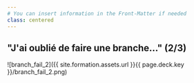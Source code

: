```yaml
---
# You can insert information in the Front-Matter if needed
class: centered
---
```

## "J'ai oublié de faire une branche…" (2/3)

![branch_fail_2]({{ site.formation.assets.url }}{{ page.deck.key }}/branch_fail_2.png)
